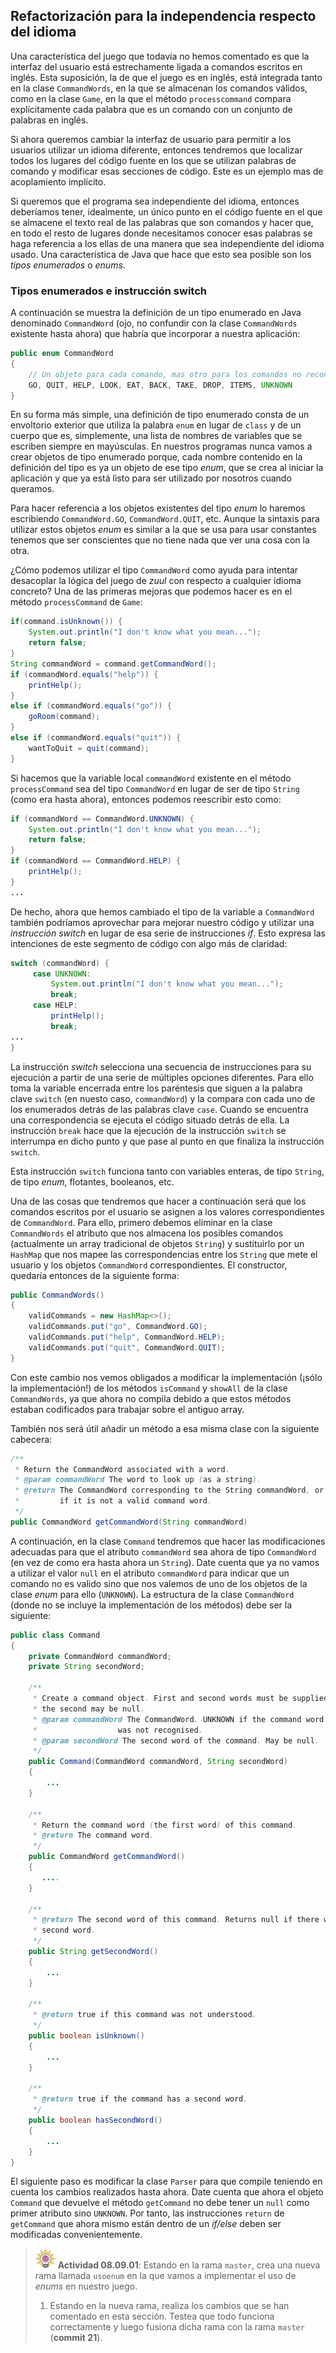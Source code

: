 ## Refactorización para la independencia respecto del idioma

Una característica del juego que todavía no hemos comentado es que la interfaz del usuario está estrechamente ligada a comandos escritos en inglés. Esta suposición, la de que el juego es en inglés, está integrada tanto en la clase `CommandWords`, en la que se almacenan los comandos válidos, como en la clase `Game`, en la que el método `processcommand` compara explícitamente cada palabra que es un comando con un conjunto de palabras en inglés. 

Si ahora queremos cambiar la interfaz de usuario para permitir a los usuarios utilizar un idioma diferente, entonces tendremos que localizar todos los lugares del código fuente en los que se utilizan palabras de comando y modificar esas secciones de código. Este es un ejemplo mas de acoplamiento implícito.

Si queremos que el programa sea independiente del idioma, entonces deberíamos tener, idealmente, un único punto en el código fuente en el que se almacene el texto real de las palabras que son comandos y hacer que, en todo el resto de lugares donde necesitamos conocer esas palabras se haga referencia a los ellas de una manera que sea independiente del idioma usado. Una característica de Java que hace que esto sea posible son los _tipos enumerados_ o _enums_. 

### Tipos enumerados e instrucción switch

A continuación se muestra la definición de un tipo enumerado en Java denominado `CommandWord` (ojo, no confundir con la clase `CommandWords` existente hasta ahora) que habría que incorporar a nuestra aplicación:

```java
public enum CommandWord
{
    // Un objeto para cada comando, mas otro para los comandos no reconocidos
    GO, QUIT, HELP, LOOK, EAT, BACK, TAKE, DROP, ITEMS, UNKNOWN
}
```

En su forma más simple, una definición de tipo enumerado consta de un envoltorio exterior que utiliza la palabra `enum` en lugar de `class` y de un cuerpo que es, simplemente, una lista de nombres de variables que se escriben siempre en mayúsculas. En nuestros programas nunca vamos a crear objetos de tipo enumerado porque, cada nombre contenido en la definición del tipo es ya un objeto de ese tipo _enum_, que se crea al iniciar la aplicación y que ya está listo para ser utilizado por nosotros cuando queramos. 

Para hacer referencia a los objetos existentes del tipo _enum_ lo haremos escribiendo `CommandWord.GO`, `CommandWord.QUIT`, etc. Aunque la sintaxis para utilizar estos objetos _enum_ es similar a la que se usa para usar constantes tenemos que ser conscientes que no tiene nada que ver una cosa con la otra.

¿Cómo podemos utilizar el tipo `CommandWord` como ayuda para intentar desacoplar la lógica del juego de _zuul_ con respecto a cualquier idioma concreto? Una de las primeras mejoras que podemos hacer es en el método `processCommand` de `Game`:

```java
if(command.isUnknown()) {
    System.out.println("I don't know what you mean...");
    return false;
}
String commandWord = command.getCommandWord();
if (commandWord.equals("help")) {
	printHelp();
}
else if (commandWord.equals("go")) {
	goRoom(command);
}
else if (commandWord.equals("quit")) {
	wantToQuit = quit(command);
}
```

Si hacemos que la variable local `commandWord` existente en el método `processCommand`  sea del tipo `CommandWord` en lugar de ser de tipo `String` (como era hasta ahora), entonces podemos reescribir esto como:

```java
if (commandWord == CommandWord.UNKNOWN) {
    System.out.println("I don't know what you mean...");
    return false;
}
if (commandWord == CommandWord.HELP) {
	printHelp();
}
...
```

De hecho, ahora que hemos cambiado el tipo de la variable a `CommandWord` también podríamos aprovechar para mejorar nuestro código y utilizar una _instrucción switch_ en lugar de esa serie de instrucciones _if_. Esto expresa las intenciones de este segmento de código con algo más de claridad:

```java
switch (commandWord) {
     case UNKNOWN:
         System.out.println("I don't know what you mean...");
         break;
     case HELP:
         printHelp();
         break;
...
}
```

La instrucción _switch_ selecciona una secuencia de instrucciones para su ejecución a partir de una serie de múltiples opciones diferentes. Para ello toma la variable encerrada entre los paréntesis que siguen a la palabra clave `switch` (en nuesto caso, `commandWord`) y la compara con cada uno de los enumerados detrás de las palabras clave `case`. Cuando  se encuentra una correspondencia se ejecuta el código situado detrás de ella. La instrucción `break` hace que la ejecución de la instrucción `switch` se interrumpa en dicho punto y que pase al punto en que finaliza la instrucción `switch`.

Esta instrucción `switch` funciona tanto con variables enteras, de tipo `String`, de tipo _enum_, flotantes, booleanos, etc.

Una de las cosas que tendremos que hacer a continuación será que los comandos escritos por el usuario se asignen a los valores correspondientes de `CommandWord`. Para ello, primero debemos eliminar en la clase `CommandWords` el atributo que nos almacena los posibles comandos (actualmente un array tradicional de objetos `String`) y sustituirlo por un `HashMap` que nos mapee las correspondencias entre los `String` que mete el usuario y los objetos `CommandWord` correspondientes. El constructor, quedaría entonces de la siguiente forma:

```java
public CommandWords()
{
	validCommands = new HashMap<>();
    validCommands.put("go", CommandWord.GO);
    validCommands.put("help", CommandWord.HELP);
    validCommands.put("quit", CommandWord.QUIT);
}
```

Con este cambio nos vemos obligados a modificar la implementación (¡sólo la implementación!) de los métodos `isCommand` y `showAll` de la clase `CommandWords`, ya que ahora no compila debido a que estos métodos estaban codificados para trabajar sobre el antiguo array.

También nos será útil añadir un método a esa misma clase con la siguiente cabecera:

```java
/**
 * Return the CommandWord associated with a word.
 * @param commandWord The word to look up (as a string).
 * @return The CommandWord corresponding to the String commandWord, or UNKNOWN
 *         if it is not a valid command word.
 */
public CommandWord getCommandWord(String commandWord)
```

A continuación, en la clase `Command` tendremos que hacer las modificaciones adecuadas para que el atributo `commandWord` sea ahora de tipo `CommandWord` (en vez de como era hasta ahora un `String`). Date cuenta que ya no vamos a utilizar el valor `null` en el atributo `commandWord` para indicar que un comando no es valido sino que nos valemos de uno de los objetos de la clase _enum_ para ello (`UNKNOWN`). La estructura de la clase `CommandWord` (donde no se incluye la implementación de los métodos) debe ser la siguiente:

```java
public class Command
{
    private CommandWord commandWord;
    private String secondWord;

    /**
     * Create a command object. First and second words must be supplied, but
     * the second may be null.
     * @param commandWord The CommandWord. UNKNOWN if the command word
     *                  was not recognised.
     * @param secondWord The second word of the command. May be null.
     */
    public Command(CommandWord commandWord, String secondWord)
    {
		...
    }

    /**
     * Return the command word (the first word) of this command.
     * @return The command word.
     */
    public CommandWord getCommandWord()
    {
       ....
    }

    /**
     * @return The second word of this command. Returns null if there was no
     * second word.
     */
    public String getSecondWord()
    {
        ...
    }

    /**
     * @return true if this command was not understood.
     */
    public boolean isUnknown()
    {
        ...
    }

    /**
     * @return true if the command has a second word.
     */
    public boolean hasSecondWord()
    {
        ...
    }
}
```

El siguiente paso es modificar la clase `Parser` para que compile teniendo en cuenta los cambios realizados hasta ahora. Date cuenta que ahora el objeto `Command` que devuelve el método `getCommand` no debe tener un `null` como primer atributo sino  `UNKNOWN`. Por tanto, las instrucciones `return` de `getCommand` que ahora mismo están dentro de un _if/else_ deben ser modificadas convenientemente.



> ![](brain.png) **Actividad 08.09.01**: Estando en la rama `master`, crea una nueva rama llamada `usoenum` en la que vamos a implementar el uso de _enums_ en nuestro juego. 
>
>1. Estando en la nueva rama, realiza los cambios que se han comentado en esta sección. Testea que todo funciona correctamente y luego fusiona dicha rama con la rama `master` (**commit 21**).

